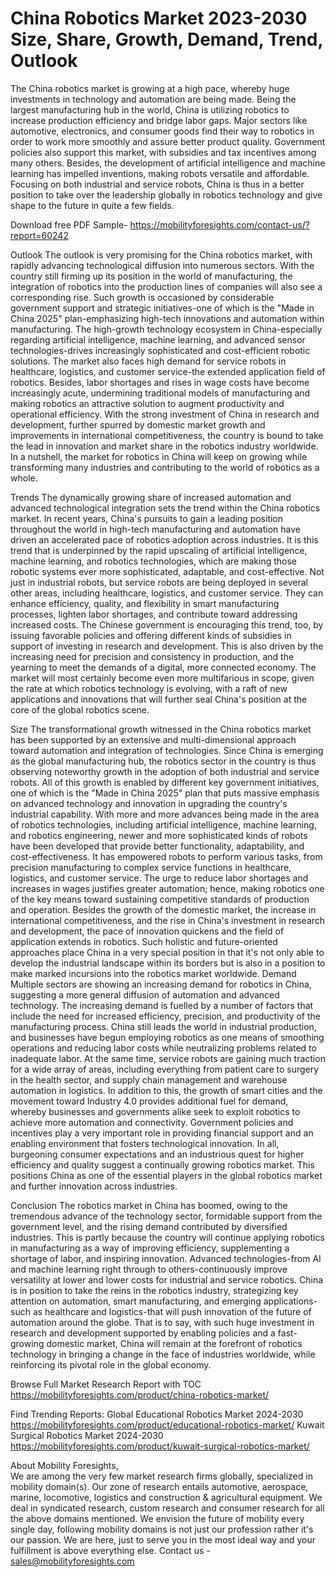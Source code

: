 # China Robotics Market 2023-2030 Size, Share, Growth, Demand, Trend, Outlook

The China robotics market is growing at a high pace, whereby huge investments in technology and automation are being made. Being the largest manufacturing hub in the world, China is utilizing robotics to increase production efficiency and bridge labor gaps. Major sectors like automotive, electronics, and consumer goods find their way to robotics in order to work more smoothly and assure better product quality. Government policies also support this market, with subsidies and tax incentives among many others. Besides, the development of artificial intelligence and machine learning has impelled inventions, making robots versatile and affordable. Focusing on both industrial and service robots, China is thus in a better position to take over the leadership globally in robotics technology and give shape to the future in quite a few fields.

Download free PDF Sample- https://mobilityforesights.com/contact-us/?report=60242

Outlook
The outlook is very promising for the China robotics market, with rapidly advancing technological diffusion into numerous sectors. With the country still firming up its position in the world of manufacturing, the integration of robotics into the production lines of companies will also see a corresponding rise. Such growth is occasioned by considerable government support and strategic initiatives-one of which is the "Made in China 2025" plan-emphasizing high-tech innovations and automation within manufacturing. The high-growth technology ecosystem in China-especially regarding artificial intelligence, machine learning, and advanced sensor technologies-drives increasingly sophisticated and cost-efficient robotic solutions. The market also faces high demand for service robots in healthcare, logistics, and customer service-the extended application field of robotics. Besides, labor shortages and rises in wage costs have become increasingly acute, undermining traditional models of manufacturing and making robotics an attractive solution to augment productivity and operational efficiency. With the strong investment of China in research and development, further spurred by domestic market growth and improvements in international competitiveness, the country is bound to take the lead in innovation and market share in the robotics industry worldwide. In a nutshell, the market for robotics in China will keep on growing while transforming many industries and contributing to the world of robotics as a whole.

Trends
The dynamically growing share of increased automation and advanced technological integration sets the trend within the China robotics market. In recent years, China's pursuits to gain a leading position throughout the world in high-tech manufacturing and automation have driven an accelerated pace of robotics adoption across industries. It is this trend that is underpinned by the rapid upscaling of artificial intelligence, machine learning, and robotics technologies, which are making those robotic systems ever more sophisticated, adaptable, and cost-effective. Not just in industrial robots, but service robots are being deployed in several other areas, including healthcare, logistics, and customer service. They can enhance efficiency, quality, and flexibility in smart manufacturing processes, lighten labor shortages, and contribute toward addressing increased costs. The Chinese government is encouraging this trend, too, by issuing favorable policies and offering different kinds of subsidies in support of investing in research and development. This is also driven by the increasing need for precision and consistency in production, and the yearning to meet the demands of a digital, more connected economy. The market will most certainly become even more multifarious in scope, given the rate at which robotics technology is evolving, with a raft of new applications and innovations that will further seal China's position at the core of the global robotics scene.

Size
The transformational growth witnessed in the China robotics market has been supported by an extensive and multi-dimensional approach toward automation and integration of technologies. Since China is emerging as the global manufacturing hub, the robotics sector in the country is thus observing noteworthy growth in the adoption of both industrial and service robots. All of this growth is enabled by different key government initiatives, one of which is the "Made in China 2025" plan that puts massive emphasis on advanced technology and innovation in upgrading the country's industrial capability. With more and more advances being made in the area of robotics technologies, including artificial intelligence, machine learning, and robotics engineering, newer and more sophisticated kinds of robots have been developed that provide better functionality, adaptability, and cost-effectiveness. It has empowered robots to perform various tasks, from precision manufacturing to complex service functions in healthcare, logistics, and customer service. The urge to reduce labor shortages and increases in wages justifies greater automation; hence, making robotics one of the key means toward sustaining competitive standards of production and operation. Besides the growth of the domestic market, the increase in international competitiveness, and the rise in China's investment in research and development, the pace of innovation quickens and the field of application extends in robotics. Such holistic and future-oriented approaches place China in a very special position in that it's not only able to develop the industrial landscape within its borders but is also in a position to make marked incursions into the robotics market worldwide.
Demand 
Multiple sectors are showing an increasing demand for robotics in China, suggesting a more general diffusion of automation and advanced technology. The increasing demand is fuelled by a number of factors that include the need for increased efficiency, precision, and productivity of the manufacturing process. China still leads the world in industrial production, and businesses have begun employing robotics as one means of smoothing operations and reducing labor costs while neutralizing problems related to inadequate labor. At the same time, service robots are gaining much traction for a wide array of areas, including everything from patient care to surgery in the health sector, and supply chain management and warehouse automation in logistics. In addition to this, the growth of smart cities and the movement toward Industry 4.0 provides additional fuel for demand, whereby businesses and governments alike seek to exploit robotics to achieve more automation and connectivity. Government policies and incentives play a very important role in providing financial support and an enabling environment that fosters technological innovation. In all, burgeoning consumer expectations and an industrious quest for higher efficiency and quality suggest a continually growing robotics market. This positions China as one of the essential players in the global robotics market and further innovation across industries.

Conclusion
The robotics market in China has boomed, owing to the tremendous advance of the technology sector, formidable support from the government level, and the rising demand contributed by diversified industries. This is partly because the country will continue applying robotics in manufacturing as a way of improving efficiency, supplementing a shortage of labor, and inspiring innovation. Advanced technologies-from AI and machine learning right through to others-continuously improve versatility at lower and lower costs for industrial and service robotics. China is in position to take the reins in the robotics industry, strategizing key attention on automation, smart manufacturing, and emerging applications-such as healthcare and logistics-that will push innovation of the future of automation around the globe. That is to say, with such huge investment in research and development supported by enabling policies and a fast-growing domestic market, China will remain at the forefront of robotics technology in bringing a change in the face of industries worldwide, while reinforcing its pivotal role in the global economy.


Browse Full Market Research Report with TOC  https://mobilityforesights.com/product/china-robotics-market/

Find Trending Reports:
Global Educational Robotics Market 2024-2030
https://mobilityforesights.com/product/educational-robotics-market/
Kuwait Surgical Robotics Market 2024-2030
https://mobilityforesights.com/product/kuwait-surgical-robotics-market/


About Mobility Foresights,	
We are among the very few market research firms globally, specialized in mobility domain(s). Our zone of research entails automotive, aerospace, marine, locomotive, logistics and construction & agricultural equipment. We deal in syndicated research, custom research and consumer research for all the above domains mentioned.
We envision the future of mobility every single day, following mobility domains is not just our profession rather it's our passion. We are here, just to serve you in the most ideal way and your fulfillment is above everything else. Contact us -  sales@mobilityforesights.com 


